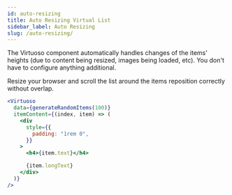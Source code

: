 ```yaml
---
id: auto-resizing
title: Auto Resizing Virtual List
sidebar_label: Auto Resizing
slug: /auto-resizing/
---
```


The Virtuoso component automatically handles changes of the items' heights (due to content being resized, images being loaded, etc). 
You don't have to configure anything additional.

Resize your browser and scroll the list around the items reposition correctly without overlap.

```jsx live
<Virtuoso
  data={generateRandomItems(100)}
  itemContent={(index, item) => (
    <div
      style={{
        padding: "1rem 0",
      }}
    >
      <h4>{item.text}</h4>

      {item.longText}
    </div>
  )}
/>
```
